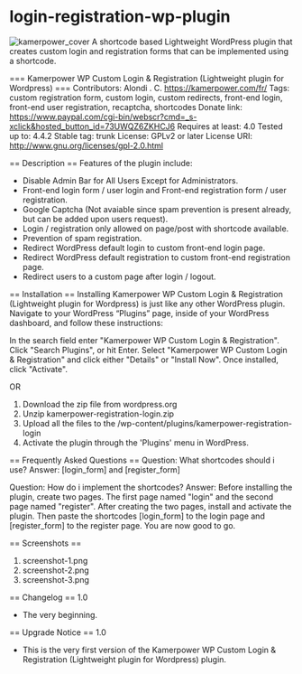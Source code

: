 # login-registration-wp-plugin
![kamerpower_cover](https://cloud.githubusercontent.com/assets/21700408/18216254/89242036-714d-11e6-8182-f232a94c1321.jpg)
A shortcode based Lightweight WordPress plugin that creates custom login and registration forms that can be implemented using a shortcode.

=== Kamerpower WP Custom Login & Registration (Lightweight plugin for Wordpress)  ===
Contributors: Alondi . C. https://kamerpower.com/fr/
Tags: custom registration form, custom login, custom redirects, front-end login, front-end user registration, recaptcha, shortcodes
Donate link: https://www.paypal.com/cgi-bin/webscr?cmd=_s-xclick&hosted_button_id=73UWQZ6ZKHCJ6
Requires at least: 4.0
Tested up to: 4.4.2
Stable tag: trunk
License: GPLv2 or later
License URI: http://www.gnu.org/licenses/gpl-2.0.html

== Description ==
Features of the plugin include:

* Disable Admin Bar for All Users Except for Administrators.
* Front-end login form / user login and Front-end registration form / user registration.
* Google Captcha (Not avaiable since spam prevention is present already, but can be added upon users request).
* Login / registration only allowed on page/post with shortcode available.
* Prevention of spam registration.
* Redirect WordPress default login to custom front-end login page.
* Redirect WordPress default registration to custom front-end registration page.
* Redirect users to a custom page after login / logout.


== Installation ==
Installing Kamerpower WP Custom Login & Registration (Lightweight plugin for Wordpress) is just like any other WordPress plugin. Navigate to your WordPress “Plugins” page, inside of your WordPress dashboard, and follow these instructions:

In the search field enter \"Kamerpower WP Custom Login & Registration\". Click \"Search Plugins\", or hit Enter.
Select \"Kamerpower WP Custom Login & Registration\" and click either \"Details\" or \"Install Now\".
Once installed, click \"Activate\".

OR

1. Download the zip file from wordpress.org
2. Unzip kamerpower-registration-login.zip
3. Upload all the files to the /wp-content/plugins/kamerpower-registration-login
4. Activate the plugin through the \'Plugins\' menu in WordPress.


== Frequently Asked Questions ==
Question:
What shortcodes should i use?
Answer:
[login_form] and [register_form] 

Question:
How do i implement the shortcodes?
Answer:
Before installing the plugin, create two pages. The first page named \"login\"  and the second page named \"register\".  After creating the two pages, install and activate the plugin. Then paste the shortcodes [login_form] to the login page and [register_form] to the register page. You are now good to go.

== Screenshots ==
1. screenshot-1.png
2. screenshot-2.png
3. screenshot-3.png

== Changelog ==
1.0

* The very beginning.

== Upgrade Notice ==
1.0

* This is the very first version of the Kamerpower WP Custom Login & Registration (Lightweight plugin for Wordpress) plugin.
